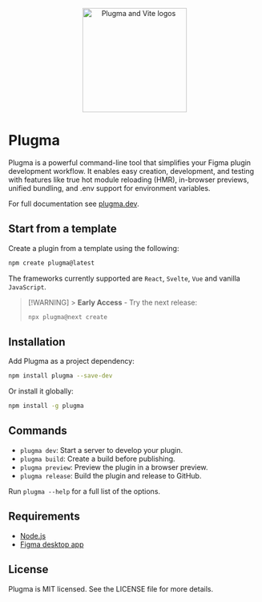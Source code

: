 <p align="center">
    <img src="https://github.com/user-attachments/assets/b9b3e1ef-973b-4a8c-831b-014dca728696" alt="Plugma and Vite logos" width="auto" height="208">
</p>

# Plugma

Plugma is a powerful command-line tool that simplifies your Figma plugin development workflow. It enables easy creation, development, and testing with features like true hot module reloading (HMR), in-browser previews, unified bundling, and .env support for environment variables.

For full documentation see [plugma.dev](https://www.plugma.dev/).

## Start from a template

Create a plugin from a template using the following:

```bash
npm create plugma@latest
```

The frameworks currently supported are `React`, `Svelte`, `Vue` and vanilla `JavaScript`.

> [!WARNING] > **Early Access** - Try the next release:
>
> ```bash
> npx plugma@next create
> ```

## Installation

Add Plugma as a project dependency:

```bash
npm install plugma --save-dev
```

Or install it globally:

```bash
npm install -g plugma
```

## Commands

- `plugma dev`: Start a server to develop your plugin.
- `plugma build`: Create a build before publishing.
- `plugma preview`: Preview the plugin in a browser preview.
- `plugma release`: Build the plugin and release to GitHub.

Run `plugma --help` for a full list of the options.

## Requirements

- [Node.js](https://nodejs.org/en)
- [Figma desktop app](https://www.figma.com/downloads/)

## License

Plugma is MIT licensed. See the LICENSE file for more details.

